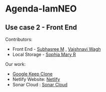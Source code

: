 # Agenda-IamNEO
## Use case 2 - Front End

Contributors:
* Front End - [Subhasree M](https://github.com/subhasree2) , [Vaishnavi Wagh](https://github.com/vaishnaviw2011)
* Local Storage - [Sophia Mary R](https://github.com/SOPHIA-MARY-R)


Our work:
* [Google Keep Clone](https://subhasree2.github.io/Agenda-IamNEO/)
* Netlify Website: [Netlify](https://iamneo-agenda.netlify.app/)
* Sonar Cloud : [Sonar Cloud](https://sonarcloud.io/project/overview?id=subhasree2_Agenda-IamNEO)
